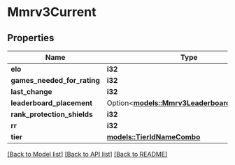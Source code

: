 # Mmrv3Current

## Properties

Name | Type | Description | Notes
------------ | ------------- | ------------- | -------------
**elo** | **i32** |  | 
**games_needed_for_rating** | **i32** |  | 
**last_change** | **i32** |  | 
**leaderboard_placement** | Option<[**models::Mmrv3LeaderboardPlacement**](MMRV3LeaderboardPlacement.md)> |  | [optional]
**rank_protection_shields** | **i32** |  | 
**rr** | **i32** |  | 
**tier** | [**models::TierIdNameCombo**](TierIdNameCombo.md) |  | 

[[Back to Model list]](../README.md#documentation-for-models) [[Back to API list]](../README.md#documentation-for-api-endpoints) [[Back to README]](../README.md)


